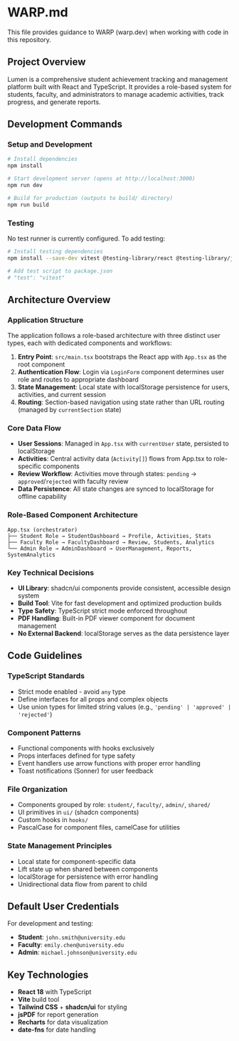 # WARP.md

This file provides guidance to WARP (warp.dev) when working with code in this repository.

## Project Overview

Lumen is a comprehensive student achievement tracking and management platform built with React and TypeScript. It provides a role-based system for students, faculty, and administrators to manage academic activities, track progress, and generate reports.

## Development Commands

### Setup and Development
```bash
# Install dependencies
npm install

# Start development server (opens at http://localhost:3000)
npm run dev

# Build for production (outputs to build/ directory)
npm run build
```

### Testing
No test runner is currently configured. To add testing:
```bash
# Install testing dependencies
npm install --save-dev vitest @testing-library/react @testing-library/jest-dom

# Add test script to package.json
# "test": "vitest"
```

## Architecture Overview

### Application Structure
The application follows a role-based architecture with three distinct user types, each with dedicated components and workflows:

1. **Entry Point**: `src/main.tsx` bootstraps the React app with `App.tsx` as the root component
2. **Authentication Flow**: Login via `LoginForm` component determines user role and routes to appropriate dashboard
3. **State Management**: Local state with localStorage persistence for users, activities, and current session
4. **Routing**: Section-based navigation using state rather than URL routing (managed by `currentSection` state)

### Core Data Flow
- **User Sessions**: Managed in `App.tsx` with `currentUser` state, persisted to localStorage
- **Activities**: Central activity data (`Activity[]`) flows from App.tsx to role-specific components
- **Review Workflow**: Activities move through states: `pending` → `approved`/`rejected` with faculty review
- **Data Persistence**: All state changes are synced to localStorage for offline capability

### Role-Based Component Architecture
```
App.tsx (orchestrator)
├── Student Role → StudentDashboard → Profile, Activities, Stats
├── Faculty Role → FacultyDashboard → Review, Students, Analytics
└── Admin Role → AdminDashboard → UserManagement, Reports, SystemAnalytics
```

### Key Technical Decisions
- **UI Library**: shadcn/ui components provide consistent, accessible design system
- **Build Tool**: Vite for fast development and optimized production builds
- **Type Safety**: TypeScript strict mode enforced throughout
- **PDF Handling**: Built-in PDF viewer component for document management
- **No External Backend**: localStorage serves as the data persistence layer

## Code Guidelines

### TypeScript Standards
- Strict mode enabled - avoid `any` type
- Define interfaces for all props and complex objects
- Use union types for limited string values (e.g., `'pending' | 'approved' | 'rejected'`)

### Component Patterns
- Functional components with hooks exclusively
- Props interfaces defined for type safety
- Event handlers use arrow functions with proper error handling
- Toast notifications (Sonner) for user feedback

### File Organization
- Components grouped by role: `student/`, `faculty/`, `admin/`, `shared/`
- UI primitives in `ui/` (shadcn components)
- Custom hooks in `hooks/`
- PascalCase for component files, camelCase for utilities

### State Management Principles
- Local state for component-specific data
- Lift state up when shared between components
- localStorage for persistence with error handling
- Unidirectional data flow from parent to child

## Default User Credentials

For development and testing:
- **Student**: `john.smith@university.edu`
- **Faculty**: `emily.chen@university.edu`  
- **Admin**: `michael.johnson@university.edu`

## Key Technologies

- **React 18** with TypeScript
- **Vite** build tool
- **Tailwind CSS** + **shadcn/ui** for styling
- **jsPDF** for report generation
- **Recharts** for data visualization
- **date-fns** for date handling